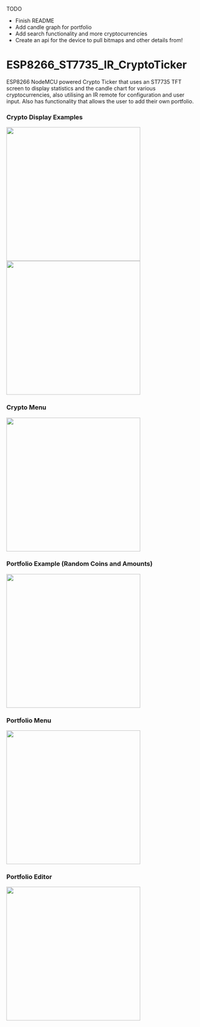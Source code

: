 TODO
- Finish README
- Add candle graph for portfolio
- Add search functionality and more cryptocurrencies
- Create an api for the device to pull bitmaps and other details from!

# ESP8266_ST7735_IR_CryptoTicker
ESP8266 NodeMCU powered Crypto Ticker that uses an ST7735 TFT screen to display statistics and the candle chart for various cryptocurrencies, also utilising an IR remote for configuration and user input. Also has functionality that allows the user to add their own portfolio.

### Crypto Display Examples
<img src="https://user-images.githubusercontent.com/47477832/137286323-0c987a22-59e3-42f3-9926-4633200aa912.jpg" width="350">
<img src="https://user-images.githubusercontent.com/47477832/137286402-810c95b3-79af-4720-b935-4e37dc9c8246.jpg" width="350">

### Crypto Menu
<img src="https://user-images.githubusercontent.com/47477832/137286506-d7595e38-0bf3-4895-a8fa-acbab4440b2f.jpg" width="350">

### Portfolio Example (Random Coins and Amounts)
<img src="https://user-images.githubusercontent.com/47477832/137286537-ccfdc52c-22e4-4090-a8d2-f8067e01747b.jpg" width="350">

### Portfolio Menu
<img src="https://user-images.githubusercontent.com/47477832/137286591-d63df87b-64ba-416c-b76b-cdac572d39a9.jpg" width="350">

### Portfolio Editor
<img src="https://user-images.githubusercontent.com/47477832/137286628-f72da208-2558-4e68-b25a-122f7477f625.jpg" width="350">
